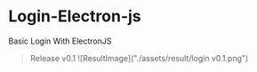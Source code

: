 # Login-Electron-js

Basic Login With ElectronJS

> Release v0.1
> ![ResultImage]("./assets/result/login v0.1.png")
